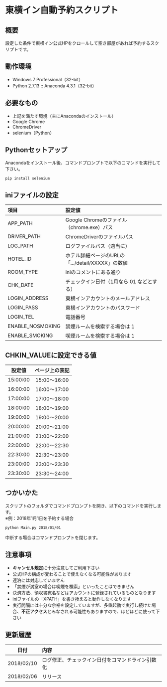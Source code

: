 # 東横イン自動予約スクリプト
## 概要
設定した条件で東横イン公式HPをクロールして空き部屋があれば予約するスクリプトです。

## 動作環境
* Windows 7 Professional（32-bit）
* Python 2.7.13 :: Anaconda 4.3.1（32-bit）

## 必要なもの
* 上記を満たす環境（主にAnacondaのインストール）
* Google Chrome
* ChromeDriver
* selenium（Python）

## Pythonセットアップ
Anacondaをインストール後、コマンドプロンプトで以下のコマンドを実行して下さい。
```
pip install selenium
```

## iniファイルの設定
| 項目 | 設定値 |
|:---|:---|
| APP_PATH | Google Chromeのファイル（chrome.exe）パス |
| DRIVER_PATH | ChromeDriverのファイルパス |
| LOG_PATH | ログファイルパス（適当に） |
| HOTEL_ID | ホテル詳細ページのURLの「.../detail/XXXXX」の数値 |
| ROOM_TYPE | iniのコメントにある通り |
| CHK_DATE | チェックイン日付（1月なら 01 などとする） |
| LOGIN_ADDRESS | 東横インアカウントのメールアドレス |
| LOGIN_PASS | 東横インアカウントのパスワード |
| LOGIN_TEL | 電話番号 |
| ENABLE_NOSMOKING | 禁煙ルームを検索する場合は 1 |
| ENABLE_SMOKING | 喫煙ルームを検索する場合は 1 |

## CHKIN_VALUEに設定できる値
| 設定値 | ページ上の表記 |
|:---:|:---:|
| 15:00:00 | 15:00～16:00 |
| 16:00:00 | 16:00～17:00 |
| 17:00:00 | 17:00～18:00 |
| 18:00:00 | 18:00～19:00 |
| 19:00:00 | 19:00～20:00 |
| 20:00:00 | 20:00～21:00 |
| 21:00:00 | 21:00～22:00 |
| 22:00:00 | 22:00～22:30 |
| 22:30:00 | 22:30～23:00 |
| 23:00:00 | 23:00～23:30 |
| 23:30:00 | 23:30～24:00 |

## つかいかた
スクリプトのフォルダでコマンドプロンプトを開き、以下のコマンドを実行します。  
※例：2018年1月1日を予約する場合
```
python Main.py 2018/01/01
```
中断する場合はコマンドプロンプトを閉じます。

## 注意事項
* **キャンセル規定**に十分注意してご利用下さい
* 公式HPの構成が変わることで使えなくなる可能性があります
* 連泊には対応していません
* 「禁煙が満室の場合は喫煙を検索」といったことはできません
* 決済方法、領収書宛名などはアカウントに登録されているものとなります
* iniファイルの「XPATH」を書き換えると動作しなくなります
* 実行間隔には十分な余裕を設定していますが、多重起動で実行し続けた場合、**不正アクセス**とみなされる可能性もありますので、ほどほどに使って下さい

## 更新履歴
| 日付 | 内容 |
|:---:|:---|
| 2018/02/10 | ログ修正、チェックイン日付をコマンドライン引数化 |
| 2018/02/06 | リリース |
